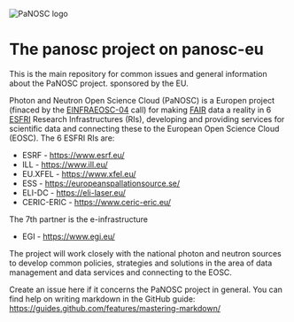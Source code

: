 ![PaNOSC logo](https://github.com/panosc-eu/panosc/raw/master/docs/images/logos/panosc.png "The PaNOSC logo")

# The panosc project on panosc-eu
This is the main repository for common issues and general information about the PaNOSC project. sponsored by the EU.

Photon and Neutron Open Science Cloud (PaNOSC) is a Europen project (finaced by the [EINFRAEOSC-04](https://ec.europa.eu/research/participants/portal/desktop/en/opportunities/h2020/topics/infraeosc-04-2018.html) call) for making [FAIR](https://www.force11.org/group/fairgroup/fairprinciples) data a reality in 6 [ESFRI](http://www.esfri.eu/) Research Infrastructures (RIs), developing and providing services for scientific data and connecting these to the European Open Science Cloud (EOSC). The 6 ESFRI RIs are:

* ESRF - https://www.esrf.eu/
* ILL - https://www.ill.eu/
* EU.XFEL - https://www.xfel.eu/
* ESS - https://europeanspallationsource.se/
* ELI-DC - https://eli-laser.eu/
* CERIC-ERIC - https://www.ceric-eric.eu/

The 7th partner is the e-infrastructure
* EGI - https://www.egi.eu/

The project will work closely with the national photon and neutron sources to develop common policies, strategies and solutions in the area of data management and data services and connecting to the EOSC.

Create an issue here if it concerns the PaNOSC project in general. You can find help on writing markdown in the GitHub guide:
https://guides.github.com/features/mastering-markdown/

